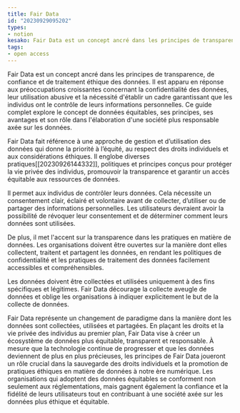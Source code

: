 ```yaml
---
title: Fair Data
id: "20230929095202"
types: 
- notion
kesako: Fair Data est un concept ancré dans les principes de transparence, de confiance et de traitement éthique des données
tags:
- open access
---
```


Fair Data est un concept ancré dans les principes de transparence, de confiance et de traitement éthique des données. Il est apparu en réponse aux préoccupations croissantes concernant la confidentialité des données, leur utilisation abusive et la nécessité d'établir un cadre garantissant que les individus ont le contrôle de leurs informations personnelles. Ce guide complet explore le concept de données équitables, ses principes, ses avantages et son rôle dans l'élaboration d'une société plus responsable axée sur les données.

Fair Data fait référence à une approche de gestion et d’utilisation des données qui donne la priorité à l’équité, au respect des droits individuels et aux considérations éthiques. Il englobe diverses pratiques[[20230926144332]], politiques et principes conçus pour protéger la vie privée des individus, promouvoir la transparence et garantir un accès équitable aux ressources de données.

Il permet aux individus de contrôler leurs données. Cela nécessite un consentement clair, éclairé et volontaire avant de collecter, d’utiliser ou de partager des informations personnelles. Les utilisateurs devraient avoir la possibilité de révoquer leur consentement et de déterminer comment leurs données sont utilisées.

De plus, il met l'accent sur la transparence dans les pratiques en matière de données. Les organisations doivent être ouvertes sur la manière dont elles collectent, traitent et partagent les données, en rendant les politiques de confidentialité et les pratiques de traitement des données facilement accessibles et compréhensibles.

Les données doivent être collectées et utilisées uniquement à des fins spécifiques et légitimes. Fair Data décourage la collecte aveugle de données et oblige les organisations à indiquer explicitement le but de la collecte de données.

Fair Data représente un changement de paradigme dans la manière dont les données sont collectées, utilisées et partagées. En plaçant les droits et la vie privée des individus au premier plan, Fair Data vise à créer un écosystème de données plus équitable, transparent et responsable. À mesure que la technologie continue de progresser et que les données deviennent de plus en plus précieuses, les principes de Fair Data joueront un rôle crucial dans la sauvegarde des droits individuels et la promotion de pratiques éthiques en matière de données à notre ère numérique. Les organisations qui adoptent des données équitables se conforment non seulement aux réglementations, mais gagnent également la confiance et la fidélité de leurs utilisateurs tout en contribuant à une société axée sur les données plus éthique et équitable.
